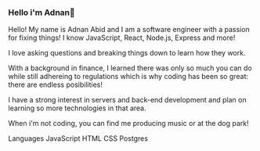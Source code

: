 ### Hello i'm Adnan👋

Hello! My name is Adnan Abid and I am a software engineer with a passion for fixing things! I know JavaScript, React, Node.js, Express and more!

I love asking questions and breaking things down to learn how they work. 

With a background in finance, I learned there was only so much you can do while still adhereing to regulations which is why coding has been so great: there are endless posibilities! 

I have a strong interest in servers and back-end development and plan on learning so more technologies in that area.

When i'm not coding, you can find me producing music or at the dog park!


Languages
JavaScript HTML CSS Postgres

<!--
**addy-abid/addy-abid** is a ✨ _special_ ✨ repository because its `README.md` (this file) appears on your GitHub profile.

Here are some ideas to get you started:

- 🔭 I’m currently working on ...
- 🌱 I’m currently learning ...
- 👯 I’m looking to collaborate on ...
- 🤔 I’m looking for help with ...
- 💬 Ask me about ...
- 📫 How to reach me: ...
- 😄 Pronouns: ...
- ⚡ Fun fact: ...
-->
